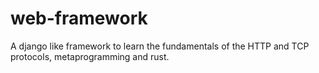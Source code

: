 # web-framework
A django like framework to learn the fundamentals of the HTTP and TCP protocols, metaprogramming and rust.
